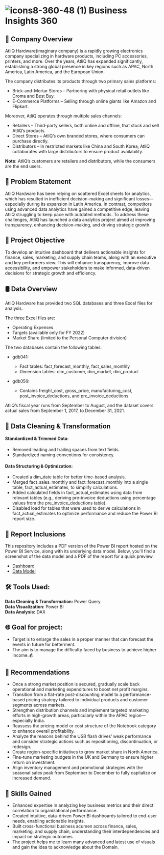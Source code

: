 # ![icons8-360-48 (1)](https://github.com/user-attachments/assets/cd652607-08aa-4a67-8994-83fef1e98b8d) Business Insights 360  
## 🏬 Company Overview

AtliQ Hardware(imaginary company) is a rapidly growing electronics company specializing in hardware products, including PC accessories, printers, and more. Over the years, AtliQ has expanded significantly, establishing a strong global presence in key regions such as APAC, North America, Latin America, and the European Union.

The company distributes its products through two primary sales platforms:
- Brick-and-Mortar Stores – Partnering with physical retail outlets like Croma and Best Buy.
- E-Commerce Platforms – Selling through online giants like Amazon and Flipkart.

Moreover, AtliQ operates through multiple sales channels:
- Retailers – Third-party sellers, both online and offline, that stock and sell AtliQ’s products.
- Direct Stores – AtliQ’s own branded stores, where consumers can purchase directly.
- Distributors – In restricted markets like China and South Korea, AtliQ collaborates with large distributors to ensure product availability.

**Note:** AtliQ’s customers are retailers and distributors, while the consumers are the end users.

## 🔎 Problem Statement

AtliQ Hardware has been relying on scattered Excel sheets for analytics, which has resulted in inefficient decision-making and significant losses—especially during its expansion in Latin America. In contrast, competitors using advanced data analytics have gained a competitive edge, leaving AtliQ struggling to keep pace with outdated methods. To address these challenges, AtliQ has launched a data analytics project aimed at improving transparency, enhancing decision-making, and driving strategic growth.

## 🎯 Project Objective

To develop an intuitive dashboard that delivers actionable insights for finance, sales, marketing, and supply chain teams, along with an executive and key performers view. This will enhance transparency, improve data accessibility, and empower stakeholders to make informed, data-driven decisions for strategic growth and efficiency.

## 🛢 Data Overview

AtliQ Hardware has provided two SQL databases and three Excel files for analysis.  

The three Excel files are:
- Operating Expenses
- Targets (available only for FY 2022)
- Market Share (limited to the Personal Computer division)

The two databases contain the following tables:  

- gdb041:
  - Fact tables: fact_forecast_monthly, fact_sales_monthly
  - Dimension tables: dim_customer, dim_market, dim_product

- gdb056:
  - Contains freight_cost, gross_price, manufacturing_cost, post_invoice_deductions, and pre_invoice_deductions

AtliQ’s fiscal year runs from September to August, and the dataset covers actual sales from September 1, 2017, to December 31, 2021.

## 🧹️ Data Cleaning & Transformation

#### Standardized & Trimmed Data:
- Removed leading and trailing spaces from text fields.
- Standardized naming conventions for consistency.

#### Data Structuring & Optimization:
- Created a dim_date table for better time-based analysis.
- Merged fact_sales_monthly and fact_forecast_monthly into a single table, fact_actual_estimates, to simplify calculations.
- Added calculated fields in fact_actual_estimates using data from relevant tables (e.g., deriving pre-invoice deductions using percentage values from the pre_invoice_deductions table).
- Disabled load for tables that were used to derive calculations in fact_actual_estimates to optimize performance and reduce the Power BI report size.

## 📑 Report Inclusions  
This repository includes a PDF version of the Power BI report hosted on the Power BI Service, along with its underlying data model. Below, you’ll find a screenshot of the data model and a PDF of the report for a quick preview.

- [Dashboard](https://github.com/VanshAnalysis/Business-Insights-360/blob/main/BI%20360.pdf)
- [Data Model](https://github.com/VanshAnalysis/Business-Insights-360/blob/main/Data%20Modeling.png)

## 🛠️ Tools Used:  
**Data Cleaning & Transformation:** Power Query  
**Data Visualization:** Power BI  
**Data Analysis:** DAX

## 🌐 Goal for project:

- Target is to enlarge the sales in a proper manner that can forecast the events in future for betterment.
- The aim is to manage the difficulty faced by business to achieve higher Income.💰

## 📝 Recommendations

- Once a strong market position is secured, gradually scale back operational and marketing expenditures to boost net profit margins.
- Transition from a flat-rate post-discounting model to a performance-based pricing strategy tailored to individual products and customer segments across markets.
- Strengthen distribution channels and implement targeted marketing efforts in high-growth areas, particularly within the APAC region—especially India.
- Reassess the pricing model or cost structure of the Notebook category to enhance overall profitability.
- Analyze the reasons behind the USB flash drives’ weak performance and consider strategic actions such as repositioning, discontinuation, or redesign.
- Create region-specific initiatives to grow market share in North America.
- Fine-tune marketing budgets in the UK and Germany to ensure higher return on investment.
- Align inventory management and promotional strategies with the seasonal sales peak from September to December to fully capitalize on increased demand.


## 🧠 Skills Gained

- Enhanced expertise in analyzing key business metrics and their direct correlation to organizational performance.
- Created intuitive, data-driven Power BI dashboards tailored to end-user needs, enabling actionable insights.
- Built cross-functional business acumen across finance, sales, marketing, and supply chain, understanding their interdependencies and impact on strategic outcomes.
- The project helps me to learn many advanced and latest use of visuals and gain the idea to acknowledge about the Domain.
